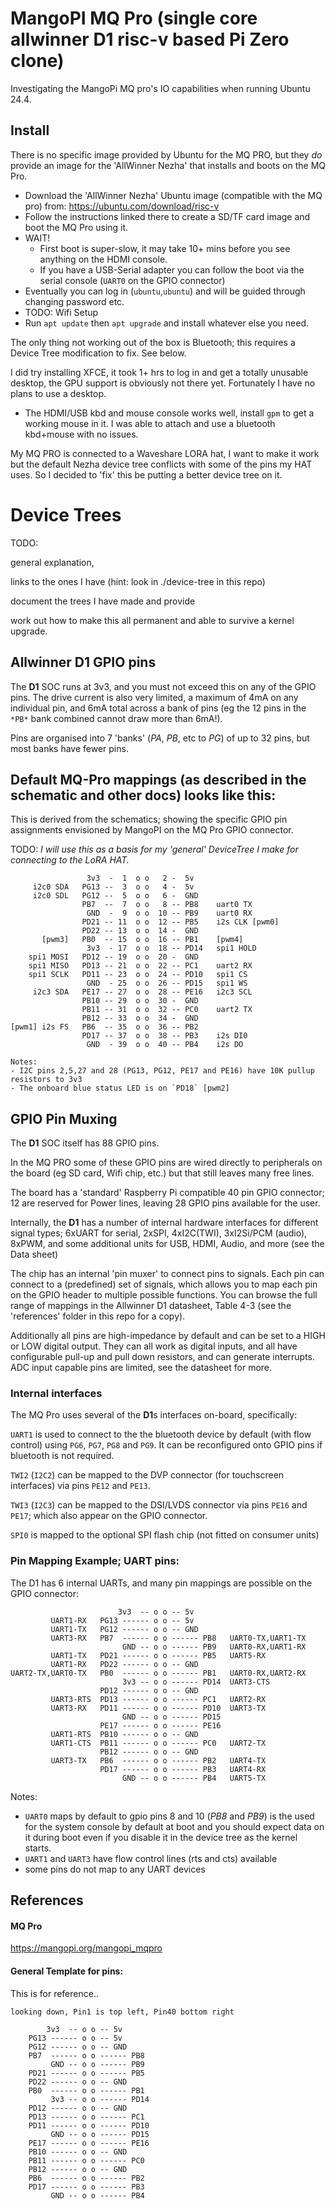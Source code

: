 # MangoPI MQ Pro (single core allwinner D1 risc-v based Pi Zero clone)
Investigating the MangoPi MQ pro's IO capabilities when running Ubuntu 24.4.

## Install
There is no specific image provided by Ubuntu for the MQ PRO, but they *do* provide an image for the 'AllWinner Nezha' that installs and boots on the MQ Pro.

- Download the 'AllWinner Nezha' Ubuntu image (compatible with the MQ pro) from: https://ubuntu.com/download/risc-v
- Follow the instructions linked there to create a SD/TF card image and boot the MQ Pro using it.
- WAIT!
  - First boot is super-slow, it may take 10+ mins before you see anything on the HDMI console.
  - If you have a USB-Serial adapter you can follow the boot via the serial console (`UART0` on the GPIO connector)
- Eventually you can log in (`ubuntu`,`ubuntu`) and will be guided through changing password etc.
- TODO: Wifi Setup
- Run `apt update` then `apt upgrade` and install whatever else you need.

The only thing not working out of the box is Bluetooth; this requires a Device Tree modification to fix. See below.

I did try installing XFCE, it took 1+ hrs to log in and get a totally unusable desktop, the GPU support is obviously not there yet. Fortunately I have no plans to use a desktop. 
- The HDMI/USB kbd and mouse console works well, install `gpm` to get a working mouse in it. I was able to attach and use a bluetooth kbd+mouse with no issues.

My MQ PRO is connected to a Waveshare LORA hat, I want to make it work but the default Nezha device tree conflicts with some of the pins my HAT uses. So I decided to 'fix' this be putting a better device tree on it.

# Device Trees
TODO:

general explanation,

links to the ones I have (hint: look in ./device-tree in this repo)

document the trees I have made and provide

work out how to make this all permanent and able to survive a kernel upgrade.

## Allwinner D1 GPIO pins
The **D1** SOC runs at 3v3, and you must not exceed this on any of the GPIO pins. The drive current is also very limited, a maximum of 4mA on any individual pin, and 6mA total across a bank of pins (eg the 12 pins in the `*PB*` bank combined cannot draw more than 6mA!).

Pins are organised into 7 'banks' (*PA*, *PB*, etc to *PG*) of up to 32 pins, but most banks have fewer pins.

## Default MQ-Pro mappings (as described in the schematic and other docs) looks like this:
This is derived from the schematics; showing the specific GPIO pin assignments envisioned by MangoPI on the MQ Pro GPIO connector.

TODO: *I will use this as a basis for my 'general' DeviceTree I make for connecting to the LoRA HAT.*

```text
                 3v3  -  1  o o   2 -  5v
     i2c0 SDA   PG13 --  3  o o   4 -  5v
     i2c0 SDL   PG12 --  5  o o   6 -  GND
                PB7  --  7  o o   8 -- PB8    uart0 TX
                 GND  -  9  o o  10 -- PB9    uart0 RX
                PD21 -- 11  o o  12 -- PB5    i2s CLK [pwm0]
                PD22 -- 13  o o  14 -  GND
       [pwm3]   PB0  -- 15  o o  16 -- PB1    [pwm4]
                 3v3  - 17  o o  18 -- PD14   spi1 HOLD
    spi1 MOSI   PD12 -- 19  o o  20 -  GND
    spi1 MISO   PD13 -- 21  o o  22 -- PC1    uart2 RX
    spi1 SCLK   PD11 -- 23  o o  24 -- PD10   spi1 CS
                 GND  - 25  o o  26 -- PD15   spi1 WS
     i2c3 SDA   PE17 -- 27  o o  28 -- PE16   i2c3 SCL 
                PB10 -- 29  o o  30 -  GND
                PB11 -- 31  o o  32 -- PC0    uart2 TX
                PB12 -- 33  o o  34 -  GND
[pwm1] i2s FS   PB6  -- 35  o o  36 -- PB2
                PD17 -- 37  o o  38 -- PB3    i2s DI0
                 GND  - 39  o o  40 -- PB4    i2s DO

Notes:
- I2C pins 2,5,27 and 28 (PG13, PG12, PE17 and PE16) have 10K pullup resistors to 3v3
- The onboard blue status LED is on `PD18` [pwm2]
```

## GPIO Pin Muxing
The **D1** SOC itself has 88 GPIO pins. 

In the MQ PRO some of these GPIO pins are wired directly to peripherals on the board (eg SD card, Wifi chip, etc.) but that still leaves many free lines.

The board has a 'standard' Raspberry Pi compatible 40 pin GPIO connector; 12 are reserved for Power lines, leaving 28 GPIO pins available for the user.

Internally, the **D1** has a number of internal hardware interfaces for different signal types; 6xUART for serial, 2xSPI, 4xI2C(TWI), 3xI2Si/PCM (audio), 8xPWM, and some additional units for USB, HDMI, Audio, and more (see the Data sheet)

The chip has an internal 'pin muxer' to connect pins to signals. Each pin can connect to a (predefined) set of signals, which allows you to map each pin on the GPIO header to multiple possible functions. You can browse the full range of mappings in the Allwinner D1 datasheet, Table 4-3 (see the 'references' folder in this repo for a copy).

Additionally all pins are high-impedance by default and can be set to a HIGH or LOW digital output. They can all work as digital inputs, and all have configurable pull-up and pull down resistors, and can generate interrupts. ADC input capable pins are limited, see the datasheet for more.

### Internal interfaces
The MQ Pro uses several of the **D1**s interfaces on-board, specifically:

`UART1` is used to connect to the the bluetooth device by default (with flow control) using `PG6`, `PG7`, `PG8` and `PG9`. It can be reconfigured onto GPIO pins if bluetooth is not required.

`TWI2` (`I2C2`) can be  mapped to the DVP connector (for touchscreen interfaces) via pins `PE12` and `PE13`.

`TWI3` (`I2C3`) can be mapped to the DSI/LVDS connector via pins `PE16` and `PE17`; which also appear on the GPIO connector.

`SPI0` is mapped to the optional SPI flash chip (not fitted on consumer units)


### Pin Mapping Example; UART pins:
The D1 has 6 internal UARTs, and many pin mappings are possible on the GPIO connector:
```text
                        3v3  -- o o -- 5v
         UART1-RX   PG13 ------ o o -- 5v
         UART1-TX   PG12 ------ o o -- GND
         UART3-RX   PB7  ------ o o ------ PB8   UART0-TX,UART1-TX
                         GND -- o o ------ PB9   UART0-RX,UART1-RX
         UART1-TX   PD21 ------ o o ------ PB5   UART5-RX
         UART1-RX   PD22 ------ o o -- GND
UART2-TX,UART0-TX   PB0  ------ o o ------ PB1   UART0-RX,UART2-RX
                         3v3 -- o o ------ PD14  UART3-CTS
                    PD12 ------ o o -- GND
         UART3-RTS  PD13 ------ o o ------ PC1   UART2-RX
         UART3-RX   PD11 ------ o o ------ PD10  UART3-TX
                         GND -- o o ------ PD15
                    PE17 ------ o o ------ PE16
         UART1-RTS  PB10 ------ o o -- GND
         UART1-CTS  PB11 ------ o o ------ PC0   UART2-TX
                    PB12 ------ o o -- GND
         UART3-TX   PB6  ------ o o ------ PB2   UART4-TX
                    PD17 ------ o o ------ PB3   UART4-RX
                         GND -- o o ------ PB4   UART5-TX
```
Notes:
- `UART0` maps by default to gpio pins 8 and 10 (*PB8* and *PB9*) is the used for the system console by default at boot and you should expect data on it during boot even if you disable it in the device tree as the kernel starts.
- `UART1` and `UART3` have flow control lines (rts and cts) available
- some pins do not map to any UART devices

## References

#### MQ Pro
https://mangopi.org/mangopi_mqpro

#### General Template for pins:
This is for reference..
```text
looking down, Pin1 is top left, Pin40 bottom right

        3v3  -- o o -- 5v
    PG13 ------ o o -- 5v
    PG12 ------ o o -- GND
    PB7  ------ o o ------ PB8
         GND -- o o ------ PB9
    PD21 ------ o o ------ PB5
    PD22 ------ o o -- GND
    PB0  ------ o o ------ PB1
         3v3 -- o o ------ PD14
    PD12 ------ o o -- GND
    PD13 ------ o o ------ PC1
    PD11 ------ o o ------ PD10
         GND -- o o ------ PD15
    PE17 ------ o o ------ PE16
    PB10 ------ o o -- GND
    PB11 ------ o o ------ PC0
    PB12 ------ o o -- GND
    PB6  ------ o o ------ PB2
    PD17 ------ o o ------ PB3
         GND -- o o ------ PB4
```
